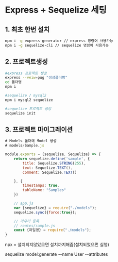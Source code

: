 # Express + Sequelize 세팅
## 1. 최초 한번 설치
~~~~bash
npm i -g express-generator // express 명령어 사용가능
npm i -g sequelize-cli // sequelize 명령어 사용가능
~~~~

## 2. 프로젝트생성
~~~~bash
#express 프로젝트 생성
express --veiw=pug "생성폴더명"
cd 폴더명
npm i 

#sequelize / mysql2
npm i mysql2 sequelize

#sequelize 프로젝트 생성
sequelize init
~~~~

## 3. 프로젝트 마이그레이션

~~~js
# Models 폴더에 Model 생성
# models/Sample.js

module.exports = (sequelize, Sequelize) => {
	return sequelize.define('sample', {
		title: Sequelize.STRING(255),
		text: Sequelize.TEXT(),
		comment: Sequelize.TEXT()

	}, {
		timestamps: true,
		tableName: "Samples"
	})

	// app.js
	var {sequelize} = require("./models");
	sequelize.sync({force:true});

	// 라우터 등록
	// routes/sample.js
	const {파일명} = require("./models");
}

~~~

npx = 설치되지않았으면 설치까지해줌(설치되었으면 실행)


sequelize model:generate --name User --attributes